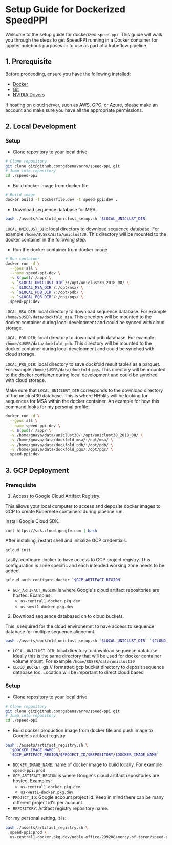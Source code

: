 # Setup Guide for Dockerized SpeedPPI 

Welcome to the setup guide for dockerized `speed-ppi`. This guide will walk you through the steps to get SpeedPPI running in a Docker container for jupyter notebook purposes or to use as part of a kubeflow pipeline.

## 1. Prerequisite

Before proceeding, ensure you have the following installed:
- [Docker](https://www.docker.com/products/docker-desktop)
- [Git](https://git-scm.com/downloads)
- [NVIDIA Drivers](/docs/wsl2_gpu.md)

If hosting on cloud server, such as AWS, GPC, or Azure, please make an account and make sure you have all the appropriate permissions. 

## 2. Local Development

### Setup

* Clone repository to your local drive

```bash
# Clone repository
git clone git@github.com:gabenavarro/speed-ppi.git
# Jump into repository
cd ./speed-ppi
```

* Build docker image from docker file

```bash
# Build image
docker build -f Dockerfile.dev -t speed-ppi:dev .
```

* Download sequence database for MSA

```bash
bash ./assets/dockfold_uniclust_setup.sh `$LOCAL_UNICLUST_DIR`
```

`LOCAL_UNICLUST_DIR`: local directory to download sequence database. For example `/home/$USER/data/uniclust30`. This directory will be mounted to the docker container in the following step.

* Run the docker container from docker image

```bash
# Run container
docker run -d \
  --gpus all \
  --name speed-ppi-dev \
  -v $(pwd)/:/app/ \
  -v `$LOCAL_UNICLUST_DIR`/:/opt/uniclust30_2018_08/ \
  -v `$LOCAL_MSA_DIR`/:/opt/msa/ \
  -v `$LOCAL_PDB_DIR`/:/opt/pdb/ \
  -v `$LOCAL_PQS_DIR`/:/opt/pqs/ \
  speed-ppi:dev
```

`LOCAL_MSA_DIR`: local directory to download sequence database. For example `/home/$USER/data/dockfold_msa`. This directory will be mounted to the docker container during local development and could be synced with cloud storage.

`LOCAL_PDB_DIR`: local directory to download pdb database. For example `/home/$USER/data/dockfold_pdb`. This directory will be mounted to the docker container during local development and could be synched with cloud storage.

`LOCAL_PRQ_DIR`: local directory to save dockfold result tables as a parquet. For example `/home/$USER/data/dockfold_pqs`. This directory will be mounted to the docker container during local development and could be synched with cloud storage.

Make sure that `LOCAL_UNICLUST_DIR` corresponds to the download directory of the uniclust30 database. This is where HHblits will be looking for sequences for MSA within the docker container. An example for how this command looks for my personal profile:

```bash
docker run -d \
  --gpus all \
  --name speed-ppi-dev \
  -v $(pwd)/:/app/ \
  -v /home/gnava/data/uniclust30/:/opt/uniclust30_2018_08/ \
  -v /home/gnava/data/dockfold_msa/:/opt/msa/ \
  -v /home/gnava/data/dockfold_pdb/:/opt/pdb/ \
  -v /home/gnava/data/dockfold_pqs/:/opt/pqs/ \
  speed-ppi:dev
```


## 3. GCP Deployment

### Prerequisite

1. Access to Google Cloud Artifact Registry. 

This allows your local computer to access and deposite docker images to GCP to create Kubernete containers during pipeline run.

Install Google Cloud SDK.

```bash
curl https://sdk.cloud.google.com | bash
```
 
After installing, restart shell and initialize GCP credentials.
```bash
gcloud init
```

Lastly, configure docker to have access to GCP project registry. This configuration is zone specific and each intended working zone needs to be added.

```bash
gcloud auth configure-docker `$GCP_ARTIFACT_REGION`
```

* `GCP_ARTIFACT_REGION` is where Google's cloud artifact repositories are hosted. Examples: 
    * `us-central1-docker.pkg.dev`
    * `us-west1-docker.pkg.dev`

2. Download sequence databased on to cloud buckets. 

This is required for the cloud environemnt to have access to sequence database for multiple sequence alignemnt.

```bash
bash ./assets/dockfold_uniclust_setup.sh `$LOCAL_UNICLUST_DIR` `$CLOUD_BUCKET`
```

* `LOCAL_UNICLUST_DIR`: local directory to download sequence database. Ideally this is the same directory that will be used for docker container volume mount. For example `/home/$USER/data/uniclust30`
* `CLOUD_BUCKET`: gs:// formatted gcp bucket directory to deposit sequence database too. Location will be important to direct cloud based 

### Setup

* Clone repository to your local drive

```bash
# Clone repository
git clone git@github.com:gabenavarro/speed-ppi.git
# Jump into repository
cd ./speed-ppi
```

* Build docker production image from docker file and push image to Google's artifact registry

```bash 
bash ./assets/artifact_registry.sh \
  `$DOCKER_IMAGE_NAME` \
  `$GCP_ARTIFACT_REGION/$PROJECT_ID/$REPOSITORY/$DOCKER_IMAGE_NAME` 
```

* `DOCKER_IMAGE_NAME`: name of docker image to build locally. For example `speed-ppi:prod`
* `GCP_ARTIFACT_REGION` is where Google's cloud artifact repositories are hosted. Examples: 
    * `us-central1-docker.pkg.dev`
    * `us-west1-docker.pkg.dev`
* `PROJECT_ID`: Google account project id. Keep in mind there can be many different project id's per account.
* `REPOSITORY`: Artifact registry repository name. 

For my personal setting, it is:

```bash 
bash ./assets/artifact_registry.sh \
  speed-ppi:prod \
  us-central1-docker.pkg.dev/noble-office-299208/mercy-of-toren/speed-ppi:prod
```